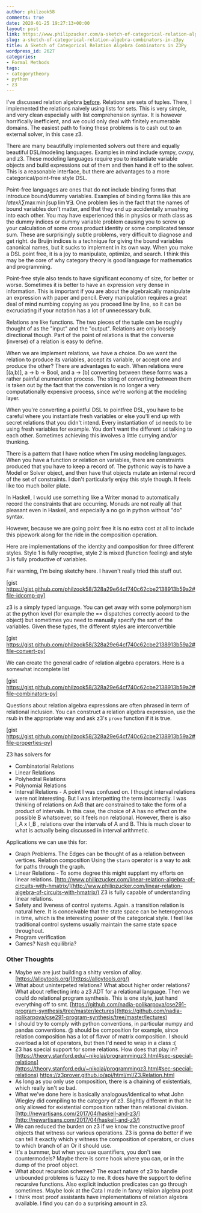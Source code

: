 ```yaml
---
author: philzook58
comments: true
date: 2020-01-25 19:27:13+00:00
layout: post
link: https://www.philipzucker.com/a-sketch-of-categorical-relation-algebra-combinators-in-z3py/
slug: a-sketch-of-categorical-relation-algebra-combinators-in-z3py
title: A Sketch of Categorical Relation Algebra Combinators in Z3Py
wordpress_id: 2627
categories:
- Formal Methods
tags:
- categorytheory
- python
- z3
---
```





I've discussed relation algebra [before](http://www.philipzucker.com/a-short-skinny-on-relations-towards-the-algebra-of-programming/). Relations are sets of tuples. There, I implemented the relations naively using lists for sets. This is very simple, and very clean especially with list comprehension syntax.  It is however horrifically inefficient, and we could only deal with finitely enumerable domains. The easiest path to fixing these problems is to cash out to an external solver, in this case z3.







There are many beautifully implemented solvers out there and equally beautiful DSL/modeling languages. Examples in mind include sympy, cvxpy, and z3. These modeling languages require you to instantiate variable objects and build expressions out of them and then hand it off to the solver. This is a reasonable interface, but there are advantages to a more categorical/point-free style DSL. 







Point-free languages are ones that do not include binding forms that introduce bound/dummy variables. Examples of binding forms like this are $latex \lambda \sum \max \min \int \sup \lim \forall \exists$.  One problem lies in the fact that the names of bound variables don't matter, and that they end up accidentally smashing into each other.  You may have experienced this in physics or math class as the dummy indices or dummy variable problem causing you to screw up your calculation of some cross product identity or some complicated tensor sum. These are surprisingly subtle problems, very difficult to diagnose and get right. de Bruijn indices is a technique for giving the bound variables canonical names, but it sucks to implement in its own way. When you make a DSL point free, it is a joy to manipulate, optimize, and search. I think this may be the core of why category theory is good language for mathematics and programming.







Point-free style also tends to have significant economy of size, for better or worse. Sometimes it is better to have an expression very dense in information. This is important if you are about the algebraically manipulate an expression with paper and pencil. Every manipulation requires a great deal of mind numbing copying as you proceed line by line, so it can be excruciating if your notation has a lot of unnecessary bulk.







Relations are like functions. The two pieces of the tuple can be roughly thought of as the "input" and the "output". Relations are only loosely directional though. Part of the point of relations is that the converse (inverse) of a relation is easy to define.







When we are implement relations, we have a choice. Do we want the relation to produce its variables, accept its variable, or accept one and produce the other? There are advantages to each. When relations were [(a,b)], a -> b -> Bool, and a -> [b] converting between these forms was a rather painful enumeration process. The sting of converting between them is taken out by the fact that the conversion is no longer a very computationally expensive process, since we're working at the modeling layer. 







When you're converting a pointful DSL to pointfree DSL, you have to be careful where you instantiate fresh variables or else you'll end up with secret relations that you didn't intend. Every instantiation of `id` needs to be using fresh variables for example. You don't want the different `id` talking to each other.  Sometimes achieving this involves a little currying and/or thunking.







There is a pattern that I have notice when I'm using modeling languages. When you have a function or relation on variables, there are constraints produced that you have to keep a record of. The pythonic way is to have a Model or Solver object, and then have that objects mutate an internal record of the set of constraints. I don't particularly enjoy this style though. It feels like too much boiler plate. 







In Haskell, I would use something like a Writer monad to automatically record the constraints that are occurring. Monads are not really all that pleasant even in Haskell, and especially a no go in python without "do" syntax.







However, because we are going point free it is no extra cost at all to include this pipework along for the ride in the composition operation.







Here are implementations of the identity and composition for three different styles. Style 1 is fully receptive, style 2 is mixed (function feeling) and style 3 is fully productive of variables.







Fair warning, I'm being sketchy here. I haven't really tried this stuff out.





[gist https://gist.github.com/philzook58/328a29e64cf740c62cbe2138913b59a2#file-idcomp-py]





z3 is a simply typed language. You can get away with some polymorphism at the python level (for example the == dispatches correctly accord to the object) but sometimes you need to manually specify the sort of the variables. Given these types, the different styles are interconvertible





[gist https://gist.github.com/philzook58/328a29e64cf740c62cbe2138913b59a2#file-convert-py]





We can create the general cadre of relation algebra operators. Here is a somewhat incomplete list





[gist  https://gist.github.com/philzook58/328a29e64cf740c62cbe2138913b59a2#file-combinators-py]





Questions about relation algebra expressions are often phrased in term of relational inclusion. You can construct a relation algebra expression, use the rsub in the appropriate way and ask z3's `prove` function if it is true.





[gist https://gist.github.com/philzook58/328a29e64cf740c62cbe2138913b59a2#file-properties-py]

















Z3 has solvers for







  * Combinatorial Relations
  * Linear Relations
  * Polyhedral Relations
  * Polynomial Relations
  * Interval Relations - A point I was confused on. I thought interval relations were not interesting. But I was interpetting the term incorrectly. I was thinking of relations on AxB that are constrained to take the form of a product of intervals. In this case, the choice of A has no effect on the possible B whatsoever, so it feels non relational. However, there is also I_A x I_B , relations over the intervals of A and B. This is much closer to what is actually being discussed in interval arithmetic.  






Applications we can use this for:







  * Graph Problems. The Edges can be thought of as a relation between vertices. Relation composition Using the `starn` operator is a way to ask for paths through the graph.
  * Linear Relations - To some degree this might supplant my efforts on linear relations. [http://www.philipzucker.com/linear-relation-algebra-of-circuits-with-hmatrix/](http://www.philipzucker.com/linear-relation-algebra-of-circuits-with-hmatrix/) Z3 is fully capable of understanding linear relations.
  * Safety and liveness of control systems. Again. a transition relation is natural here. It is conceivable that the state space can be heterogenous in time, which is the interesting power of the categorical style. I feel like traditional control systems usually maintain the same state space throughout.
  * Program verification
  * Games? Nash equilibria?






### Other Thoughts







  * Maybe we are just building a shitty version of alloy. [https://alloytools.org/](https://alloytools.org/)
  * What about uninterpeted relations? What about higher order relations? What about reflecting into a z3 ADT for a relational language. Then we could do relational program synthesis. This is one style, just hand everything off to smt. [https://github.com/nadia-polikarpova/cse291-program-synthesis/tree/master/lectures](https://github.com/nadia-polikarpova/cse291-program-synthesis/tree/master/lectures)
  * I should try to comply with python conventions, in particular numpy and pandas conventions. @ should be composition for example, since relation composition has a lot of flavor of matrix composition. I should overload a lot of operators, but then I'd need to wrap in a class :(
  * Z3 has special support for some relations. How does that play in?  [https://theory.stanford.edu/~nikolaj/programmingz3.html#sec-special-relations](https://theory.stanford.edu/~nikolaj/programmingz3.html#sec-special-relations) [https://z3prover.github.io/api/html/ml/Z3.Relation.html ](https://z3prover.github.io/api/html/ml/Z3.Relation.html)
  * As long as you only use composition, there is a chaining of existentials, which really isn't so bad.
  * What we've done here is basically analogous/identical to what John Wiegley did compiling to the category of z3. Slightly different in that he only allowed for existential composition rather than relational division. [http://newartisans.com/2017/04/haskell-and-z3/](http://newartisans.com/2017/04/haskell-and-z3/)
  * We can reduced the burden on z3 if we know the constructive proof objects that witness our various operations. Z3 is gonna do better if we can tell it exactly which y witness the composition of operators, or clues to which branch of an Or it should use.
  * It's a bummer, but when you use quantifiers, you don't see countermodels? Maybe there is some hook where you can, or in the dump of the proof object.
  * What about recursion schemes? The exact nature of z3 to handle unbounded problems is fuzzy to me. It does have the support to define recursive functions. Also explicit induction predicates can go through sometimes.  Maybe look at the Cata I made in fancy relaion algebra post
  * I think most proof assistants have implementations of relation algebra available. I find you can do a surprising amount in z3. 


